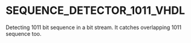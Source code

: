 # SEQUENCE_DETECTOR_1011_VHDL
Detecting 1011 bit sequence in a bit stream. It catches overlapping 1011 sequence too.
